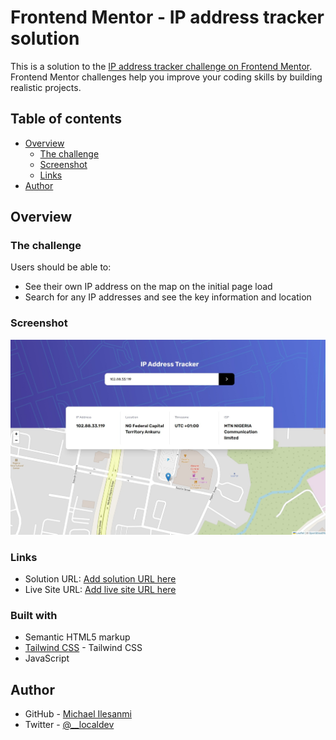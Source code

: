 # Frontend Mentor - IP address tracker solution

This is a solution to the [IP address tracker challenge on Frontend Mentor](https://www.frontendmentor.io/challenges/ip-address-tracker-I8-0yYAH0). Frontend Mentor challenges help you improve your coding skills by building realistic projects. 

## Table of contents

- [Overview](#overview)
  - [The challenge](#the-challenge)
  - [Screenshot](#screenshot)
  - [Links](#links)
- [Author](#author)


## Overview

### The challenge

Users should be able to:

- See their own IP address on the map on the initial page load
- Search for any IP addresses and see the key information and location

### Screenshot

![](./screenshot.jpeg)


### Links

- Solution URL: [Add solution URL here](https://your-solution-url.com)
- Live Site URL: [Add live site URL here](https://your-live-site-url.com)


### Built with

- Semantic HTML5 markup
- [Tailwind CSS](https://tailwindcss.com/) - Tailwind CSS
- JavaScript


## Author

- GitHub - [Michael Ilesanmi](https://github.com/Michael-Ilesanmi)
- Twitter - [@__localdev](https://twitter.com/__localdev)


